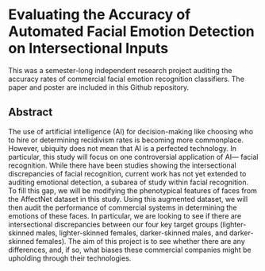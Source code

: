 # Evaluating the Accuracy of Automated Facial Emotion Detection on Intersectional Inputs
This was a semester-long independent research project auditing the accuracy rates of commercial facial emotion recognition classifiers. The paper and poster are included in this Github repository. 

## Abstract
The use of artificial intelligence (AI) for decision-making like choosing who to hire or determining recidivism rates is becoming more commonplace. However, ubiquity does not mean that AI is a perfected technology. In particular, this study will focus on one controversial application of AI— facial recognition. While there have been studies showing the intersectional discrepancies of facial recognition, current work has not yet extended to auditing emotional detection, a subarea of study within facial recognition. To fill this gap, we will be modifying the phenotypical features of faces from the AffectNet dataset in this study. Using this augmented dataset, we will then audit the performance of commercial systems in determining the emotions of these faces. In particular, we are looking to see if there are intersectional discrepancies between our four key target groups (lighter-skinned males, lighter-skinned females, darker-skinned males, and darker-skinned females). The aim of this project is to see whether there are any differences, and, if so, what biases these commercial companies might be upholding through their technologies.    
